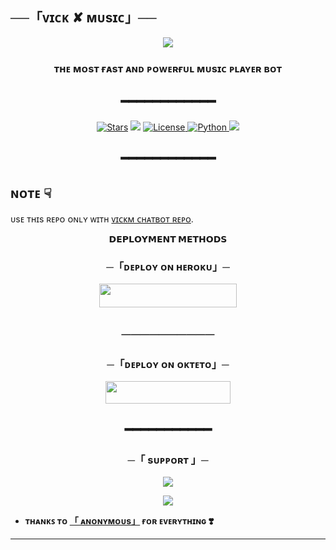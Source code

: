 <h2> ──「ᴠɪᴄᴋ ✘ ᴍᴜsɪᴄ」── </h2>

<p align="center">
  <img src="https://telegra.ph/file/3e81d08db1a144c6a2f6b.jpg">
</p>

<h3 align="center">
 ᴛʜᴇ ᴍᴏsᴛ ғᴀsᴛ ᴀɴᴅ ᴩᴏᴡᴇʀғᴜʟ ᴍᴜsɪᴄ ᴩʟᴀʏᴇʀ ʙᴏᴛ
</h3>
<h2 align="center">
━━━━━━━━━━━━
</h2>

<p align="center">
<a href="https://github.com/Devarora-0981/VickMusic/stargazers"><img src="https://img.shields.io/github/stars/Devarora-0981/VickMusic?color=black&logo=github&logoColor=black&style=for-the-badge" alt="Stars" /></a>
<a href="https://github.com/Devarora-0981/VickMusic/network/members"> <img src="https://img.shields.io/github/forks/Devarora-0981/VickMusic?color=black&logo=github&logoColor=black&style=for-the-badge" /></a>
<a href="https://github.com/Devarora-0981/VickMusic/blob/master/LICENSE"> <img src="https://img.shields.io/badge/License-MIT-blueviolet?style=for-the-badge" alt="License" /> </a>
<a href="https://www.python.org/"> <img src="https://img.shields.io/badge/Written%20in-Python-skyblue?style=for-the-badge&logo=python" alt="Python" /> </a>
<a href="https://github.com/Devarora-0981/VickMusic/commits/AnonymousR1025"> <img src="https://img.shields.io/github/last-commit/Devarora-0981/VickMusic?color=black&logo=github&logoColor=black&style=for-the-badge" /></a>
</p>

<h2 align="center">
━━━━━━━━━━━━
</h2>


## ɴᴏᴛᴇ ☟︎︎︎
ᴜsᴇ ᴛʜɪs ʀᴇᴘᴏ ᴏɴʟʏ ᴡɪᴛʜ [ᴠɪᴄᴋᴍ ᴄʜᴀᴛʙᴏᴛ ʀᴇᴘᴏ](https://github.com/Devarora-0981/VickM).

<p align="center">
<b>𝗗𝗘𝗣𝗟𝗢𝗬𝗠𝗘𝗡𝗧 𝗠𝗘𝗧𝗛𝗢𝗗𝗦</b>
</p>

<h3 align="center">
─「ᴅᴇᴩʟᴏʏ ᴏɴ ʜᴇʀᴏᴋᴜ」─
</h3>
<p align="center"><a href="https://dashboard.heroku.com/new?template=https://github.com/Devarora-0981/VickMusic"> <img src="https://img.shields.io/badge/Deploy%20On%20Heroku-black?style=for-the-badge&logo=heroku" width="220" height="38.45"/></a></p>
<h2 align="center">
──────────
</h2>

<h3 align="center">
─「ᴅᴇᴩʟᴏʏ ᴏɴ ᴏᴋᴛᴇᴛᴏ」─
</h3>
<p align="center"><a href="https://cloud.okteto.com/deploy?repository=https://github.com/Devarora-0981/VickMusic"><img src="https://img.shields.io/badge/Deploy%20On%20Okteto-informational?style=for-the-badge&logo=Okteto" width="200" height="35.45"/></a></p>

<h2 align="center">
━━━━━━━━━━━
</h2>

<h3 align="center">
─「 sᴜᴩᴩᴏʀᴛ 」─
</h3>

<p align="center">
<a href="https://telegram.me/WE_RFRIENDS"><img src="https://img.shields.io/badge/-Support%20Group-blue.svg?style=for-the-badge&logo=Telegram"></a>
</p>
<p align="center">
<a href="https://telegram.me/DEVBOTZ"><img src="https://img.shields.io/badge/-Support%20Channel-blue.svg?style=for-the-badge&logo=Telegram"></a>
</p>

- **ᴛʜᴀɴᴋꜱ ᴛᴏ [「 ᴀɴᴏɴʏᴍᴏᴜs」](https://t.me/anonymous_was_bot) ғᴏʀ ᴇᴠᴇʀʏᴛʜɪɴɢ ❣️**

----------------------------------------------------------
